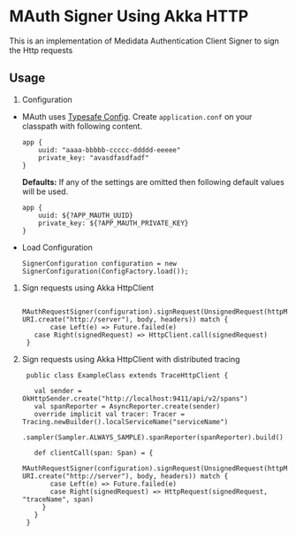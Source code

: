 # MAuth Signer Using Akka HTTP

This is an implementation of Medidata Authentication Client Signer to sign the Http requests

## Usage

1. Configuration
  * MAuth uses [Typesafe Config](https://github.com/typesafehub/config).
  Create `application.conf` on your classpath with following content.

        app {
            uuid: "aaaa-bbbbb-ccccc-ddddd-eeeee"
            private_key: "avasdfasdfadf"
        }
  
    **Defaults:**
    If any of the settings are omitted then following default values will be used.

        app {
            uuid: ${?APP_MAUTH_UUID}
            private_key: ${?APP_MAUTH_PRIVATE_KEY}
        }
  * Load Configuration

        SignerConfiguration configuration = new SignerConfiguration(ConfigFactory.load());

1. Sign requests using Akka HttpClient

            MAuthRequestSigner(configuration).signRequest(UnsignedRequest(httpMethod, URI.create("http://server"), body, headers)) match {
              case Left(e) => Future.failed(e)
          case Right(signedRequest) => HttpClient.call(signedRequest)
        }

1. Sign requests using Akka HttpClient with distributed tracing

        public class ExampleClass extends TraceHttpClient {
        
          val sender = OkHttpSender.create("http://localhost:9411/api/v2/spans")
          val spanReporter = AsyncReporter.create(sender)
          override implicit val tracer: Tracer = Tracing.newBuilder().localServiceName("serviceName")
            .sampler(Sampler.ALWAYS_SAMPLE).spanReporter(spanReporter).build() 
          
          def clientCall(span: Span) = {
            MAuthRequestSigner(configuration).signRequest(UnsignedRequest(httpMethod, URI.create("http://server"), body, headers)) match {
              case Left(e) => Future.failed(e)
              case Right(signedRequest) => HttpRequest(signedRequest, "traceName", span)
            }
          }
        }
